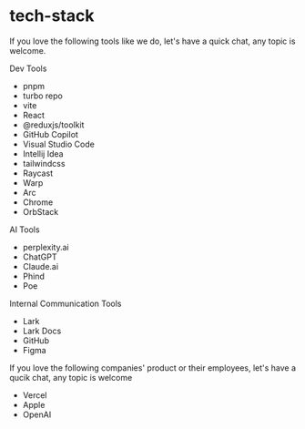 # tech-stack

If you love the following tools like we do, let's have a quick chat, any topic is welcome.

Dev Tools
- pnpm
- turbo repo
- vite
- React
- @reduxjs/toolkit
- GitHub Copilot
- Visual Studio Code
- Intellij Idea
- tailwindcss
- Raycast
- Warp
- Arc
- Chrome
- OrbStack

AI Tools
- perplexity.ai
- ChatGPT
- Claude.ai
- Phind
- Poe

Internal Communication Tools
- Lark
- Lark Docs
- GitHub
- Figma

If you love the following companies' product or their employees, let's have a qucik chat, any topic is welcome
- Vercel
- Apple
- OpenAI
